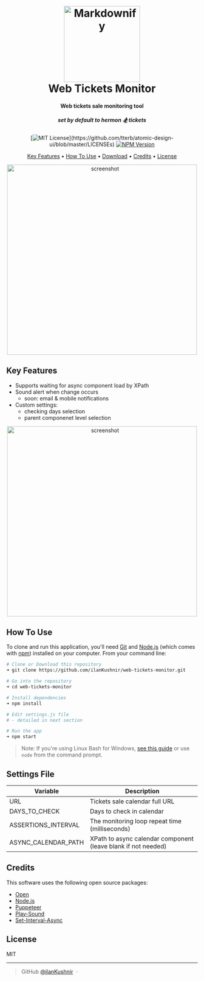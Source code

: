 
<h1 align="center">
  <br>
  <img src="https://i.imgur.com/e43cGk2.png" alt="Markdownify" width="200">
  <br>
  Web Tickets Monitor
  <br>
</h1>

<div align="center">
<h4>Web tickets sale monitoring tool</h4>
<h5>set by default to hermon 🏂 tickets</h5>

  [![MIT License](https://img.shields.io/apm/l/atomic-design-ui.svg?)](https://github.com/tterb/atomic-design-ui/blob/master/LICENSEs)
  [![NPM Version](https://img.shields.io/npm/v/npm.svg?style=flat)]()
</div>
<p align="center">
  <a href="#key-features">Key Features</a> •
  <a href="#how-to-use">How To Use</a> •
  <a href="#download">Download</a> •
  <a href="#credits">Credits</a> •
  <a href="#license">License</a>
</p>

<div align="center">
    <img src="https://i.imgur.com/RH6JWAB.png" alt="screenshot" width="500"/>
</div>

## Key Features

* Supports waiting for async component load by XPath
* Sound alert when change occurs
  - soon: email & mobile notifications
* Custom settings:
  - checking days selection
  - parent componenet level selection

<div align="center">
    <img src="https://i.imgur.com/OTigp4d.png" alt="screenshot" width="500"/>
</div>

## How To Use

To clone and run this application, you'll need [Git](https://git-scm.com) and [Node.js](https://nodejs.org/en/download/) (which comes with [npm](http://npmjs.com)) installed on your computer. From your command line:

```bash
# Clone or Download this repository
➜ git clone https://github.com/ilanKushnir/web-tickets-monitor.git

# Go into the repository
➜ cd web-tickets-monitor

# Install dependencies
➜ npm install

# Edit settings.js file
# - detailed in next section

# Run the app
➜ npm start
```
> Note: If you're using Linux Bash for Windows, [see this guide](https://www.howtogeek.com/261575/how-to-run-graphical-linux-desktop-applications-from-windows-10s-bash-shell/) or use `node` from the command prompt.

## Settings File

| Variable            | Description                                                  |
| ------------------- | ------------------------------------------------------------ |
| URL                 | Tickets sale calendar full URL                               |
| DAYS_TO_CHECK       | Days to check in calendar                                    |
| ASSERTIONS_INTERVAL | The monitoring loop repeat time (milliseconds)               |
| ASYNC_CALENDAR_PATH | XPath to async calendar component (leave blank if not needed)|

## Credits

This software uses the following open source packages:

- [Open](https://github.com/sindresorhus/open)
- [Node.js](https://nodejs.org/)
- [Puppeteer](https://pptr.dev/)
- [Play-Sound](https://github.com/shime/play-sound)
- [Set-Interval-Async](https://github.com/ealmansi/set-interval-async)

## License

MIT

---

> GitHub [@ilanKushnir](https://github.com/ilanKushnir/) &nbsp;&middot;&nbsp;
